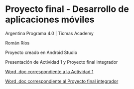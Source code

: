 # Proyecto final - Desarrollo de aplicaciones móviles
Argentina Programa 4.0 | Ticmas Academy

Román Ríos

Proyecto creado en Android Studio

Presentación de Actividad 1 y Proyecto final integrador

[Word .doc correspondiente a la Actividad 1](https://github.com/romanrios/ticmas-desarrollo-aplicaciones-moviles/raw/main/Rom%C3%A1n%20R%C3%ADos%20-%20Actividad%201.doc)

[Word .doc correspondiente al Proyecto final integrador](https://github.com/romanrios/ticmas-desarrollo-aplicaciones-moviles/raw/main/Rom%C3%A1n%20R%C3%ADos%20-%20Proyecto%20final.doc)


